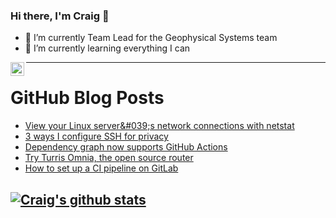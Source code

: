 ### Hi there, I'm Craig 👋

<!--
**CraigTeelFugro/CraigTeelFugro** is a ✨ _special_ ✨ repository because its `README.md` (this file) appears on your GitHub profile.

Here are some ideas to get you started:
-->

- 🔭 I’m currently Team Lead for the Geophysical Systems team
- 🌱 I’m currently learning everything I can

[<img align="left" alt="Craig Teel | LinkedIn" width="22px" src="https://cdn.jsdelivr.net/npm/simple-icons@v3/icons/linkedin.svg" />][linkedin]

---

# GitHub Blog Posts

<!-- BLOG-POST-LIST:START -->
- [View your Linux server&amp;#039;s network connections with netstat](https://opensource.com/article/22/2/linux-network-security-netstat)
- [3 ways I configure SSH for privacy](https://opensource.com/article/22/2/configure-ssh-privacy)
- [Dependency graph now supports GitHub Actions](https://github.blog/2022-01-31-dependency-graph-now-supports-github-actions/)
- [Try Turris Omnia, the open source router](https://opensource.com/article/22/1/turris-omnia-open-source-router)
- [How to set up a CI pipeline on GitLab](https://opensource.com/article/22/2/setup-ci-pipeline-gitlab)
<!-- BLOG-POST-LIST:END -->

## [![Craig's github stats](https://github-readme-stats.vercel.app/api?username=craigteelfugro)](https://github.com/anuraghazra/github-readme-stats)


[linkedin]: https://linkedin.com/in/craig-teel-b8786771
